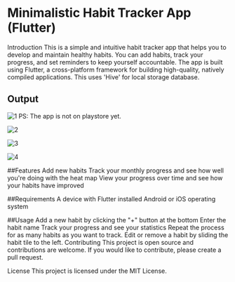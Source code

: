 # Minimalistic Habit Tracker App (Flutter)
Introduction
This is a simple and intuitive habit tracker app that helps you to develop and maintain healthy habits. You can add habits, track your progress, and set reminders to keep yourself accountable. The app is built using Flutter, a cross-platform framework for building high-quality, natively compiled applications. This uses 'Hive' for local storage database.

## Output

![1](https://user-images.githubusercontent.com/64960113/216940580-21088ab9-2d73-401e-a98e-54dd1af4c3bd.png)
PS: The app is not on playstore yet.

![2](https://user-images.githubusercontent.com/64960113/216940719-01091134-c350-4533-bbd0-06bdab717035.png)

![3](https://user-images.githubusercontent.com/64960113/216940772-7b005fe0-c9ae-4fa3-80c1-c502baac1f25.png)

![4](https://user-images.githubusercontent.com/64960113/216940790-1104beb2-6d5a-491b-a732-2319e90d4801.png)

##Features
Add new habits 
Track your monthly progress and see how well you're doing with the heat map
View your progress over time and see how your habits have improved

##Requirements
A device with Flutter installed
Android or iOS operating system

##Usage
Add a new habit by clicking the "+" button at the bottom
Enter the habit name 
Track your progress and see your statistics
Repeat the process for as many habits as you want to track.
Edit or remove a habit by sliding the habit tile to the left.
Contributing
This project is open source and contributions are welcome. If you would like to contribute, please create a pull request.

License
This project is licensed under the MIT License.




